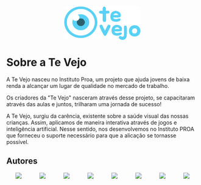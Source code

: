 <div align = "center">
   <img src="../imagens/logo.svg" alt="logo" width="200" height="auto" />
</div>

 # Sobre a Te Vejo

A Te Vejo nasceu no Instituto Proa, um projeto que ajuda jovens de baixa renda a alcançar um lugar de qualidade no mercado de trabalho.


Os criadores da "Te Vejo" nasceram através desse projeto, se capacitaram através das aulas e juntos, trilharam uma jornada de sucesso!

A Te Vejo, surgiu da carência, existente sobre a saúde visual das nossas crianças. Assim, aplicamos de maneira interativa através de jogos e inteligência artificial.
Nesse sentido, nos desenvolvemos no Instituto PROA que forneceu o suporte necessário para que a alicação se tornasse possível.

## Autores

<div style="display:flex; justify-content: space-around;">
<a href="https://github.com/Cai0Sant0">
  <img src="https://avatars.githubusercontent.com/u/110570422?v=4" width="150" />
</a>
<a href="https://github.com/Rirfit">
  <img src="https://avatars.githubusercontent.com/u/88068045?v=4" width="150" />
</a>
<a href="https://github.com/Braz4BR">
  <img src="https://avatars.githubusercontent.com/u/145507230?v=4"  width="150" />
</a>
  <a href="https://github.com/LiveaBrito">
  <img src="https://avatars.githubusercontent.com/u/159591382?v=4" width="150" />
</a>
<a href="https://github.com/gusantos7">
  <img src="https://avatars.githubusercontent.com/u/169494657?v=4" width="150" />
</a>
<a href="https://github.com/lissalissa-hub">
  <img src="https://avatars.githubusercontent.com/u/177350386?v=4"  width="150" />
</a>
  <a href="https://github.com/Pedro-HTS">
  <img src="https://avatars.githubusercontent.com/u/179891814?v=4" width="150" />
</a>
<a href="https://github.com/soniacolumba">
  <img src="https://avatars.githubusercontent.com/u/180213613?v=4" width="150" />
</a>
</div>

